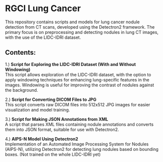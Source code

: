 # RGCI Lung Cancer
This repository contains scripts and models for lung cancer nodule detection from CT scans, developed using the Detectron2 framework. The primary focus is on preprocessing and detecting nodules in lung CT images, with the use of the LIDC-IDRI dataset.

## Contents:
1.) **Script for Exploring the LIDC-IDRI Dataset (With and Without Windowing)**<br />
This script allows exploration of the LIDC-IDRI dataset, with the option to apply windowing techniques for enhancing lung-specific features in the images. Windowing is useful for improving the contrast of nodules against the background.

2.) **Script for Converting DICOM Files to JPG**<br />
This script converts raw DICOM files into 512x512 JPG images for easier visualization and model training.

3.) **Script for Making JSON Annotations from XML**<br />
A script that parses XML files containing nodule annotations and converts them into JSON format, suitable for use with Detectron2.

4.) **AIPS-N Model Using Detectron2**<br />
Implementation of an Automated Image Processing System for Nodules (AIPS-N), utilizing Detectron2 for detecting lung nodules based on bounding boxes. (Not trained on the whole LIDC-IDRI yet)


